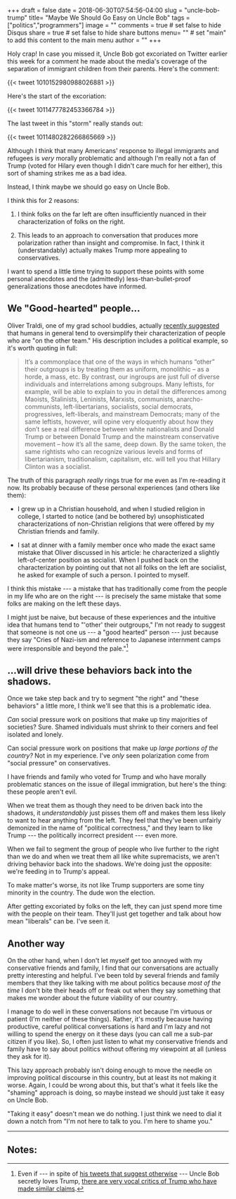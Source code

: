 +++
draft = false
date = 2018-06-30T07:54:56-04:00
slug = "uncle-bob-trump"
title= "Maybe We Should Go Easy on Uncle Bob"
tags = ["politics","programmers"]
image = ""
comments = true	# set false to hide Disqus
share = true	# set false to hide share buttons
menu= ""		# set "main" to add this content to the main menu
author = ""
+++

Holy crap! In case you missed it, Uncle Bob got excoriated on Twitter earlier this week for a comment he made about the media's coverage of the separation of immigrant children from their parents. Here's the comment:

{{< tweet 1010152980988026881 >}}

Here's the start of the excoriation:

{{< tweet 1011477782453366784 >}}

The last tweet in this "storm" really stands out:

{{< tweet 1011480282266865669 >}}

Although I think that many Americans' response to illegal immigrants and refugees is _very_ morally problematic and although I'm really not a fan of Trump (voted for Hilary even though I didn't care much for her either), this sort of shaming strikes me as a bad idea.

Instead, I think maybe we should go easy on Uncle Bob.

I think this for 2 reasons:

1. I think folks on the far left are often insufficiently nuanced in their characterization of folks on the right.

1. This leads to an approach to conversation that produces more polarization rather than insight and compromise. In fact, I think it (understandably) actually makes Trump more appealing to conservatives.

I want to spend a little time trying to support these points with some personal anecdotes and the (admittedly) less-than-bullet-proof generalizations those anecdotes have informed.

## We "Good-hearted" people...

Oliver Traldi, one of my grad school buddies, actually [recently suggested](https://ideologjammin.wordpress.com/2017/07/04/epistemic-humility-and-group-dynamics/) that humans in general tend to oversimplify their characterization of people who are "on the other team." His description includes a political example, so it's worth quoting in full:

>It’s a commonplace that one of the ways in which humans “other” their outgroups is by treating them as uniform, monolithic – as a horde, a mass, etc. By contrast, our ingroups are just full of diverse individuals and interrelations among subgroups. Many leftists, for example, will be able to explain to you in detail the differences among Maoists, Stalinists, Leninists, Marxists, communists, anarcho-communists, left-libertarians, socialists, social democrats, progressives, left-liberals, and mainstream Democrats; many of the same leftists, however, will opine very eloquently about how they don’t see a real difference between white nationalists and Donald Trump or between Donald Trump and the mainstream conservative movement – how it’s all the same, deep down. By the same token, the same rightists who can recognize various levels and forms of libertarianism, traditionalism, capitalism, etc. will tell you that Hillary Clinton was a socialist.

The truth of this paragraph _really_ rings true for me even as I'm re-reading it now. Its probably because of these personal experiences (and others like them):

* I grew up in a Christian household, and when I studied religion in college, I started to notice (and be bothered by) unsophisticated characterizations of non-Christian religions that were offered by my Christian friends and family.

* I sat at dinner with a family member once who made the exact same mistake that Oliver discussed in his article: he characterized a slightly left-of-center position as socialist. When I pushed back on the characterization by pointing out that not all folks on the left are socialist, he asked for example of such a person. I pointed to myself.

I think this mistake --- a mistake that has traditionally come from the people in my life who are on the right --- is precisely the same mistake that some folks are making on the left these days. 

I might just be naive, but because of these experiences and the intuitive idea that humans tend to "'other' their outgroups," I'm not ready to suggest that someone is not one us --- a "good hearted" person --- just because they say "Cries of Nazi-ism and reference to Japanese internment camps were irresponsible and beyond the pale."[^1] 

## ...will drive these behaviors back into the shadows.

Once we take step back and try to segment "the right" and "these behaviors" a little more, I think we'll see that this is a problematic idea. 

_Can_ social pressure work on positions that make up tiny majorities of societies? Sure. Shamed individuals must shrink to their corners and feel isolated and lonely.

Can social pressure work on positions that make up _large portions of the country?_ Not in my experience. I've _only_ seen polarization come from "social pressure" on conservatives.

I have friends and family who voted for Trump and who have morally problematic stances on the issue of illegal immigration, but here's the thing: these people aren't evil.

When we treat them as though they need to be driven back into the shadows, it _understandably_ just pisses them off and makes them less likely to want to hear anything from the left. They feel that they've been unfairly demonized in the name of "political correctness," and they learn to like Trump --- the politically incorrect president --- even more. 

When we fail to segment the group of people who live further to the right than we do and when we treat them all like white supremacists, we aren't driving behavior back into the shadows. We're doing just the opposite: we're feeding in to Trump's appeal.

To make matter's worse, its not like Trump supporters are some tiny minority in the country. The dude won the election. 

After getting excoriated by folks on the left, they can just spend more time with the people on their team. They'll just get together and talk about how mean "liberals" can be. I've seen it.

## Another way

On the other hand, when I don't let myself get too annoyed with my conservative friends and family, I find that our conversations are actually pretty interesting and helpful. I've been told by several friends and family members that they like talking with me about politics because _most of the time_ I don't bite their heads off or freak out when they say something that makes me wonder about the future viability of our country.

I manage to do well in these conversations not because I'm virtuous or patient (I'm neither of these things). Rather, it's mostly because having productive, careful political conversations is hard and I'm lazy and not willing to spend the energy on it these days (you can call me a sub-par citizen if you like). So, I often just listen to what my conservative friends and family have to say about politics without offering my viewpoint at all (unless they ask for it).

This lazy approach probably isn't doing enough to move the needle on improving political discourse in this country, but at least its not making it worse. Again, I could be wrong about this, but that's what it feels like the "shaming" approach is doing, so maybe instead we should just take it easy on Uncle Bob.

"Taking it easy" doesn't mean we do nothing. I just think we need to dial it down a notch from "I'm not here to talk to you. I'm here to shame you."

---

## Notes:

[^1]: Even if --- in spite of [his tweets that suggest otherwise](https://twitter.com/unclebobmartin/status/1010614581578911750) --- Uncle Bob secretly loves Trump, [there are very vocal critics of Trump who have made similar claims](http://slatestarcodex.com/2016/11/16/you-are-still-crying-wolf/).